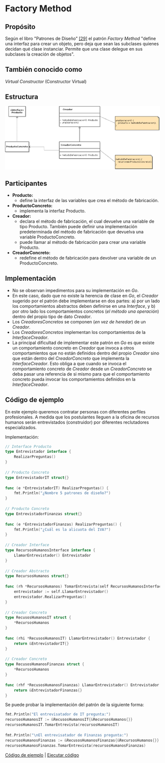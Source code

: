 # Factory Method

## Propósito

Según el libro "Patrones de Diseño" [\[29\]](../../../recursos.md) el patrón _Factory Method_ "define una interfaz para crear un objeto, pero deja que sean las subclases quienes decidan qué clase instanciar. Permite que una clase delegue en sus subclases la creación de objetos".

## También conocido como

_Virtual Constructor_ \(Constructor Virtual\)

## Estructura

![](../../../.gitbook/assets/factorymethod.png)

## Participantes

* **Producto:**
  * define la interfaz de las variables que crea el método de fabricación.
* **ProductoConcreto:**
  * implementa la interfaz Producto.
* **Creador:**
  * declara el método de fabricación, el cual devuelve una variable de tipo Producto. También puede definir una implementación predeterminada del método de fabricación que devuelva una variable ProductoConcreto.
  * puede llamar al método de fabricación para crear una variable Producto.
* **CreadorConcreto:**
  * redefine el método de fabricación para devolver una variable de un ProductoConcreto.

## Implementación

* No se observan impedimentos para su implementación en _Go_.
* En este caso, dado que no existe la herencia de clase en _Go_, el _Creador_ sugerido por el patrón debe implementarse en dos partes: a\) por un lado los comportamientos abstractos deben definirse en una _Interface_, y b\) por otro lado los comportamientos concretos \(_el método una operación_\) dentro del propio tipo de dato _Creador_.
* Los _CreadoresConcretos_ se componen \(_en vez de heredar_\) de un _Creador_.
* Los _CreadoresConcretos_ implementan los comportamientos de la _InterfaceCreador_.
* La principal dificultad de implementar este patrón en _Go_ es que existe un comportamiento concreto en _Creador_ que invoca a otros comportamientos que no están definidos dentro del propio _Creador_ sino que están dentro del _CreadorConcreto_ que implementa la _InterfaceCreador_. Esto obliga a que cuando se invoca el comportamiento concreto de _Creador_ desde un _CreadorConcreto_ se deba pasar una referencia de si mismo para que el comportamiento concreto pueda invocar los comportamientos definidos en la _InterfaceCreador_.

## Código de ejemplo

En este ejemplo queremos contratar personas con diferentes perfiles profesionales. A medida que los postulantes lleguen a la oficina de recursos humanos serán entrevistados \(construidor\) por diferentes reclutadores especializados.

Implementación:

```go
// Interface Producto
type Entrevistador interface {
    RealizarPreguntas()
}

// Producto Concreto
type EntrevistadorIT struct{}

func (e *EntrevistadorIT) RealizarPreguntas() {
    fmt.Println("¿Nombre 5 patrones de diseño?")
}

// Producto Concreto
type EntrevistadorFinanzas struct{}

func (e *EntrevistadorFinanzas) RealizarPreguntas() {
    fmt.Println("¿Cuál es la alicuota del IVA?")
}

// Creador Interface
type RecursosHumanosInterface interface {
    LlamarEntrevistador() Entrevistador
}

// Creador Abstracto
type RecursosHumanos struct{}

func (rh *RecursosHumanos) TomarEntrevista(self RecursosHumanosInterface) {
    entrevistador := self.LlamarEntrevistador()
    entrevistador.RealizarPreguntas()
}

// Creador Concreto
type RecusosHumanosIT struct {
    *RecursosHumanos
}

func (rhi *RecusosHumanosIT) LlamarEntrevistador() Entrevistador {
    return &EntrevistadorIT{}
}

// Creador Concreto
type RecusosHumanosFinanzas struct {
    *RecursosHumanos
}

func (rhf *RecusosHumanosFinanzas) LlamarEntrevistador() Entrevistador {
    return &EntrevistadorFinanzas{}
}
```

Se puede probar la implementación del patrón de la siguiente forma:

```go
fmt.Println("El entrevisatador de IT pregunta:")
recursosHumanosIT := &RecusosHumanosIT{&RecursosHumanos{}}
recursosHumanosIT.TomarEntrevista(recursosHumanosIT)

fmt.Println("\nEl entrevisatador de Finanzas pregunta:")
recursosHumanosFinanzas := &RecusosHumanosFinanzas{&RecursosHumanos{}}
recursosHumanosFinanzas.TomarEntrevista(recursosHumanosFinanzas)
```

[Código de ejemplo](https://github.com/danielspk/designpatternsingo/tree/master/patrones/creacionales/factorymethod) \| [Ejecutar código](https://play.golang.org/p/1szkQi-rVUf)

